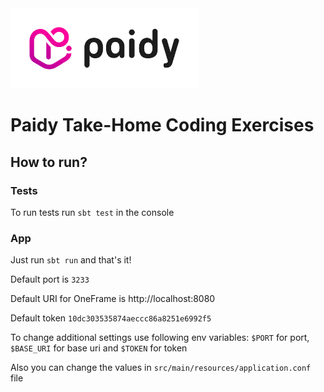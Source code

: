 <img src="/paidy.png?raw=true" width=300 style="background-color:white;">

# Paidy Take-Home Coding Exercises

## How to run?

### Tests
To run tests run `sbt test` in the console

### App

Just run `sbt run` and that's it!

Default port is `3233`

Default URI for OneFrame is http://localhost:8080

Default token `10dc303535874aeccc86a8251e6992f5`

To change additional settings use following env variables: `$PORT` for port,
`$BASE_URI` for base uri and `$TOKEN` for token

Also you can change the values in `src/main/resources/application.conf` file